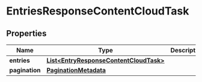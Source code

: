 
# EntriesResponseContentCloudTask

## Properties
Name | Type | Description | Notes
------------ | ------------- | ------------- | -------------
**entries** | [**List&lt;EntryResponseContentCloudTask&gt;**](EntryResponseContentCloudTask.md) |  |  [optional]
**pagination** | [**PaginationMetadata**](PaginationMetadata.md) |  |  [optional]



